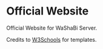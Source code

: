# Official Website

Official Website for WaShaBi Server.

Credits to [W3Schools](https://www.w3schools.com/w3css/default.asp) for templates.
